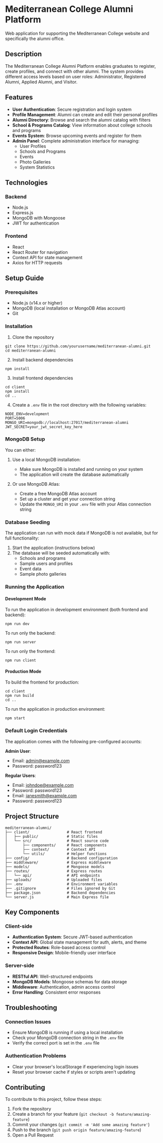 # Mediterranean College Alumni Platform

Web application for supporting the Mediterranean College website and specifically the alumni office.

## Description

The Mediterranean College Alumni Platform enables graduates to register, create profiles, and connect with other alumni. The system provides different access levels based on user roles: Administrator, Registered Alumni, Applied Alumni, and Visitor.

## Features

- **User Authentication**: Secure registration and login system
- **Profile Management**: Alumni can create and edit their personal profiles
- **Alumni Directory**: Browse and search the alumni catalog with filters
- **School & Programs Catalog**: View information about college schools and programs
- **Events System**: Browse upcoming events and register for them
- **Admin Panel**: Complete administration interface for managing:
  - User Profiles
  - Schools and Programs
  - Events
  - Photo Galleries
  - System Statistics

## Technologies

### Backend
- Node.js
- Express.js
- MongoDB with Mongoose
- JWT for authentication

### Frontend
- React
- React Router for navigation
- Context API for state management
- Axios for HTTP requests

## Setup Guide

### Prerequisites

- Node.js (v14.x or higher)
- MongoDB (local installation or MongoDB Atlas account)
- Git

### Installation

1. Clone the repository
```
git clone https://github.com/yourusername/mediterranean-alumni.git
cd mediterranean-alumni
```

2. Install backend dependencies
```
npm install
```

3. Install frontend dependencies
```
cd client
npm install
cd ..
```

4. Create a `.env` file in the root directory with the following variables:
```
NODE_ENV=development
PORT=5006
MONGO_URI=mongodb://localhost:27017/mediterranean-alumni
JWT_SECRET=your_jwt_secret_key_here
```

### MongoDB Setup

You can either:

1. Use a local MongoDB installation:
   - Make sure MongoDB is installed and running on your system
   - The application will create the database automatically

2. Or use MongoDB Atlas:
   - Create a free MongoDB Atlas account
   - Set up a cluster and get your connection string
   - Update the `MONGO_URI` in your `.env` file with your Atlas connection string

### Database Seeding

The application can run with mock data if MongoDB is not available, but for full functionality:

1. Start the application (instructions below)
2. The database will be seeded automatically with:
   - Schools and programs
   - Sample users and profiles
   - Event data
   - Sample photo galleries

### Running the Application

#### Development Mode
To run the application in development environment (both frontend and backend):
```
npm run dev
```

To run only the backend:
```
npm run server
```

To run only the frontend:
```
npm run client
```

#### Production Mode
To build the frontend for production:
```
cd client
npm run build
cd ..
```

To run the application in production environment:
```
npm start
```

### Default Login Credentials

The application comes with the following pre-configured accounts:

**Admin User**:
- Email: admin@example.com
- Password: password123

**Regular Users**:
- Email: johndoe@example.com
- Password: password123
- Email: janesmith@example.com
- Password: password123

## Project Structure

```
mediterranean-alumni/
├── client/                 # React frontend
│   ├── public/             # Static files
│   └── src/                # React source code
│       ├── components/     # React components
│       ├── context/        # Context API
│       └── utils/          # Helper functions
├── config/                 # Backend configuration
├── middleware/             # Express middleware
├── models/                 # Mongoose models
├── routes/                 # Express routes
│   └── api/                # API endpoints
├── uploads/                # Uploaded files
├── .env                    # Environment variables
├── .gitignore              # Files ignored by Git
├── package.json            # Backend dependencies
└── server.js               # Main Express file
```

## Key Components

### Client-side
- **Authentication System**: Secure JWT-based authentication
- **Context API**: Global state management for auth, alerts, and theme
- **Protected Routes**: Role-based access control
- **Responsive Design**: Mobile-friendly user interface

### Server-side
- **RESTful API**: Well-structured endpoints
- **MongoDB Models**: Mongoose schemas for data storage
- **Middleware**: Authentication, admin access control
- **Error Handling**: Consistent error responses

## Troubleshooting

### Connection Issues
- Ensure MongoDB is running if using a local installation
- Check your MongoDB connection string in the `.env` file
- Verify the correct port is set in the `.env` file

### Authentication Problems
- Clear your browser's localStorage if experiencing login issues
- Reset your browser cache if styles or scripts aren't updating

## Contributing

To contribute to this project, follow these steps:

1. Fork the repository
2. Create a branch for your feature (`git checkout -b feature/amazing-feature`)
3. Commit your changes (`git commit -m 'Add some amazing feature'`)
4. Push to the branch (`git push origin feature/amazing-feature`)
5. Open a Pull Request 